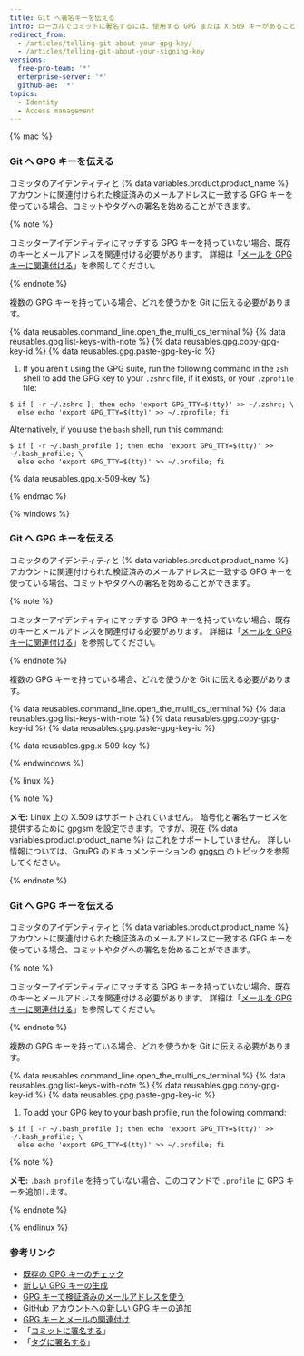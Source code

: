```yaml
---
title: Git へ署名キーを伝える
intro: ローカルでコミットに署名するには、使用する GPG または X.509 キーがあることを Git に知らせる必要があります。
redirect_from:
  - /articles/telling-git-about-your-gpg-key/
  - /articles/telling-git-about-your-signing-key
versions:
  free-pro-team: '*'
  enterprise-server: '*'
  github-ae: '*'
topics:
  - Identity
  - Access management
---
```


{% mac %}

### Git へ GPG キーを伝える

コミッタのアイデンティティと {% data variables.product.product_name %}アカウントに関連付けられた検証済みのメールアドレスに一致する GPG キーを使っている場合、コミットやタグへの署名を始めることができます。

{% note %}

コミッターアイデンティティにマッチする GPG キーを持っていない場合、既存のキーとメールアドレスを関連付ける必要があります。 詳細は「[メールを GPG キーに関連付ける](/articles/associating-an-email-with-your-gpg-key)」を参照してください。

{% endnote %}

複数の GPG キーを持っている場合、どれを使うかを Git に伝える必要があります。

{% data reusables.command_line.open_the_multi_os_terminal %}
{% data reusables.gpg.list-keys-with-note %}
{% data reusables.gpg.copy-gpg-key-id %}
{% data reusables.gpg.paste-gpg-key-id %}
1. If you aren't using the GPG suite, run the following command in the `zsh` shell to add the GPG key to your `.zshrc` file, if it exists, or your `.zprofile` file:
  ```shell
  $ if [ -r ~/.zshrc ]; then echo 'export GPG_TTY=$(tty)' >> ~/.zshrc; \
    else echo 'export GPG_TTY=$(tty)' >> ~/.zprofile; fi
  ```
  Alternatively, if you use the `bash` shell, run this command:
  ```shell
  $ if [ -r ~/.bash_profile ]; then echo 'export GPG_TTY=$(tty)' >> ~/.bash_profile; \
    else echo 'export GPG_TTY=$(tty)' >> ~/.profile; fi
  ```

{% data reusables.gpg.x-509-key %}

{% endmac %}

{% windows %}

### Git へ GPG キーを伝える

コミッタのアイデンティティと {% data variables.product.product_name %}アカウントに関連付けられた検証済みのメールアドレスに一致する GPG キーを使っている場合、コミットやタグへの署名を始めることができます。

{% note %}

コミッターアイデンティティにマッチする GPG キーを持っていない場合、既存のキーとメールアドレスを関連付ける必要があります。 詳細は「[メールを GPG キーに関連付ける](/articles/associating-an-email-with-your-gpg-key)」を参照してください。

{% endnote %}

複数の GPG キーを持っている場合、どれを使うかを Git に伝える必要があります。

{% data reusables.command_line.open_the_multi_os_terminal %}
{% data reusables.gpg.list-keys-with-note %}
{% data reusables.gpg.copy-gpg-key-id %}
{% data reusables.gpg.paste-gpg-key-id %}

{% data reusables.gpg.x-509-key %}

{% endwindows %}

{% linux %}

{% note %}

**メモ:** Linux 上の X.509 はサポートされていません。 暗号化と署名サービスを提供するために gpgsm を設定できます。ですが、現在 {% data variables.product.product_name %} はこれをサポートしていません。 詳しい情報については、GnuPG のドキュメンテーションの [gpgsm](https://www.gnupg.org/documentation/manuals/gnupg/Invoking-GPGSM.html) のトピックを参照してください。

{% endnote %}

### Git へ GPG キーを伝える

コミッタのアイデンティティと {% data variables.product.product_name %}アカウントに関連付けられた検証済みのメールアドレスに一致する GPG キーを使っている場合、コミットやタグへの署名を始めることができます。

{% note %}

コミッターアイデンティティにマッチする GPG キーを持っていない場合、既存のキーとメールアドレスを関連付ける必要があります。 詳細は「[メールを GPG キーに関連付ける](/articles/associating-an-email-with-your-gpg-key)」を参照してください。

{% endnote %}

複数の GPG キーを持っている場合、どれを使うかを Git に伝える必要があります。

{% data reusables.command_line.open_the_multi_os_terminal %}
{% data reusables.gpg.list-keys-with-note %}
{% data reusables.gpg.copy-gpg-key-id %}
{% data reusables.gpg.paste-gpg-key-id %}
1. To add your GPG key to your bash profile, run the following command:
  ```shell
  $ if [ -r ~/.bash_profile ]; then echo 'export GPG_TTY=$(tty)' >> ~/.bash_profile; \
    else echo 'export GPG_TTY=$(tty)' >> ~/.profile; fi
  ```
  {% note %}

  **メモ:** `.bash_profile` を持っていない場合、このコマンドで `.profile` に GPG キーを追加します。

  {% endnote %}

{% endlinux %}

### 参考リンク

- [既存の GPG キーのチェック](/articles/checking-for-existing-gpg-keys)
- [新しい GPG キーの生成](/articles/generating-a-new-gpg-key)
- [GPG キーで検証済みのメールアドレスを使う](/articles/using-a-verified-email-address-in-your-gpg-key)
- [GitHub アカウントへの新しい GPG キーの追加](/articles/adding-a-new-gpg-key-to-your-github-account)
- [GPG キーとメールの関連付け](/articles/associating-an-email-with-your-gpg-key)
- 「[コミットに署名する](/articles/signing-commits)」
- 「[タグに署名する](/articles/signing-tags)」
